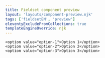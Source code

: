 ```yaml
---
title: Fieldset component preview
layout: 'layouts/component-preview.njk'
tags: ['fieldsetEN', 'preview']
eleventyExcludeFromCollections: true
templateEngineOverride: njk
---
```


<gcds-fieldset legend="Legend" legend-size="h3" hint="Hint / Example message.">
  <gcds-input input-id="form-input" label="Input label" hint="Hint / Example message." size="6">
  </gcds-input>
  <gcds-select select-id="form-select" label="Select label" hint="Hint / Example message." default-value="Select option">

    <option value="option-1">Option 1</option>
    <option value="option-2">Option 2</option>
    <option value="option-3">Option 3</option>
  </gcds-select>
</gcds-fieldset>
